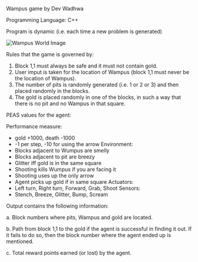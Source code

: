 Wampus game by Dev Wadhwa


Programming Language: C++


Program is dynamic (i.e. each time a new problem is generated)

![Wampus World Image](https://user-images.githubusercontent.com/73272997/114269647-df8d9f00-9a25-11eb-8f8d-eff8b0de1b95.png)

Rules that the game is governed by:

1. Block 1,1 must always be safe and it must not contain gold.
2. User imput is taken for the location of Wampus (block 1,1 must never be the location of Wampus).
3. The number of pits is randomly generated (i.e. 1 or 2 or 3) and then placed randomly in the blocks.
4. The gold is placed randomly in one of the blocks, in such a way that there is no pit and no Wampus in that square.


PEAS values for the agent:

Performance measure:
- gold +1000, death -1000
- -1 per step, -10 for using the arrow
Environment:
- Blocks adjacent to Wumpus are smelly
- Blocks adjacent to pit are breezy
- Glitter iff gold is in the same square
- Shooting kills Wumpus if you are facing it
- Shooting uses up the only arrow
- Agent picks up gold if in same square
Actuators: 
- Left turn, Right turn, Forward, Grab, Shoot
Sensors: 
- Stench, Breeze, Glitter, Bump, Scream



Output contains the following information:

a. Block numbers where pits, Wampus and gold are located.

b. Path from block 1,1 to the gold if the agent is successful in finding it out. If it fails to do so, then the block number where the agent ended up is mentioned.

c. Total reward points earned (or lost) by the agent.
